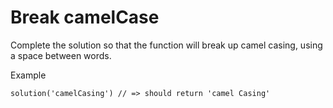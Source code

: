 # Break camelCase

Complete the solution so that the function will break up camel casing, using a space between words.

Example
```JS
solution('camelCasing') // => should return 'camel Casing'
```
